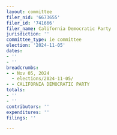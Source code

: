 ```yaml
---
layout: committee
filer_nid: '6673655'
filer_id: '741666'
filer_name: California Democratic Party
jurisdiction: ''
committee_type: ie committee
election: '2024-11-05'
dates:
- ''
- ''
breadcrumbs:
- - Nov 05, 2024
  - elections/2024-11-05/
- - CALIFORNIA DEMOCRATIC PARTY
totals:
- ''
- ''
contributors: ''
expenditures: ''
filings: ''

---
```


